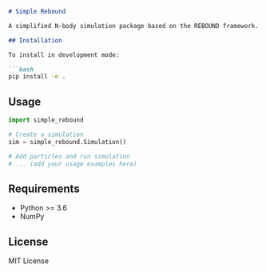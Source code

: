 ````markdown
# Simple Rebound

A simplified N-body simulation package based on the REBOUND framework.

## Installation

To install in development mode:

```bash
pip install -e .
````

## Usage

```python
import simple_rebound

# Create a simulation
sim = simple_rebound.Simulation()

# Add particles and run simulation
# ... (add your usage examples here)
```

## Requirements

- Python >= 3.6
- NumPy

## License

MIT License
